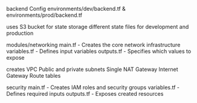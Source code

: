 backend Config
environments/dev/backend.tf & environments/prod/backend.tf

uses S3 bucket for state storage
different state files for development and production

modules/networking
main.tf - Creates the core network infrastructure
variables.tf - Defines input variables
outputs.tf - Specifies which values to expose

creates
VPC
Public and private subnets
Single NAT Gateway
Internet Gateway
Route tables


security
main.tf - Creates IAM roles and security groups
variables.tf - Defines required inputs
outputs.tf - Exposes created resources


